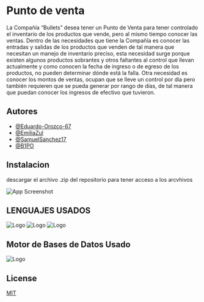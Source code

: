 # Punto de venta

La Compañía “Bullets”  desea tener un Punto de Venta para tener controlado el inventario de los productos que vende, pero  al mismo tiempo conocer las ventas.
Dentro  de las necesidades que tiene la Compañía es conocer las entradas y salidas de los productos que venden de tal manera que necesitan un manejo de inventario preciso, esta necesidad surge porque existen algunos productos sobrantes y otros faltantes al control que llevan actualmente y como conocen la fecha de ingreso o de egreso de los productos, no pueden determinar dónde está la falla. 
Otra necesidad es conocer los montos de ventas, ocupan que se lleve un control por día pero también requieren que se pueda generar por rango de días, de tal manera que puedan conocer los ingresos de efectivo que tuvieron.


## Autores

- [@Eduardo-Orozco-67](https://github.com/Eduardo-Orozco-67)
- [@EmiliaZul](https://github.com/EmiliaZul)
- [@SamuelSanchez17](https://github.com/SamuelSanchez17)
- [@B1PO](https://github.com/B1PO)


## Instalacion

descargar el archivo .zip del repositorio para tener acceso a los arcvhivos

![App Screenshot](https://br.atsit.in/es/wp-content/uploads/2021/06/como-descargar-archivos-y-ver-codigo-desde-github-9.png)

## LENGUAJES USADOS

![Logo](https://1000marcas.net/wp-content/uploads/2020/11/Java-logo.png)
![Logo](https://blog.desafiolatam.com/wp-content/uploads/2018/05/sql-logo.png)
![Logo](https://www.hatthieves.es/wp-content/uploads/2019/09/16-420x300.png)

## Motor de Bases de Datos Usado

![Logo](https://cdn.icon-icons.com/icons2/2415/PNG/512/postgresql_original_wordmark_logo_icon_146392.png)
## License

[MIT](https://choosealicense.com/licenses/mit/)

